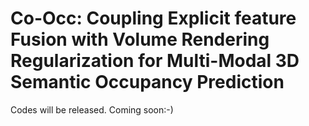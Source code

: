 # Co-Occ: Coupling Explicit feature Fusion with Volume Rendering Regularization for Multi-Modal 3D Semantic Occupancy Prediction
Codes will be released. Coming soon:-)
